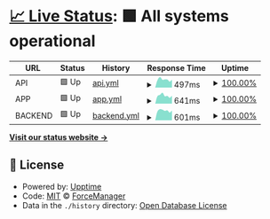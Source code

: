 # [📈 Live Status](https://status.forcemanager.com): <!--live status--> **🟩 All systems operational**

<!--start: status pages-->
<!-- This summary is generated by Upptime (https://github.com/upptime/upptime) -->
<!-- Do not edit this manually, your changes will be overwritten -->
<!-- prettier-ignore -->
| URL | Status | History | Response Time | Uptime |
| --- | ------ | ------- | ------------- | ------ |
| <img alt="" src="https://icons.duckduckgo.com/ip3/null.ico" height="13"> API | 🟩 Up | [api.yml](https://github.com/ForceManager/status/commits/HEAD/history/api.yml) | <details><summary><img alt="Response time graph" src="./graphs/api/response-time-week.png" height="20"> 497ms</summary><br><a href="https://status.forcemanager.com/history/api"><img alt="Response time 464" src="https://img.shields.io/endpoint?url=https%3A%2F%2Fraw.githubusercontent.com%2FForceManager%2Fstatus%2FHEAD%2Fapi%2Fapi%2Fresponse-time.json"></a><br><a href="https://status.forcemanager.com/history/api"><img alt="24-hour response time 485" src="https://img.shields.io/endpoint?url=https%3A%2F%2Fraw.githubusercontent.com%2FForceManager%2Fstatus%2FHEAD%2Fapi%2Fapi%2Fresponse-time-day.json"></a><br><a href="https://status.forcemanager.com/history/api"><img alt="7-day response time 497" src="https://img.shields.io/endpoint?url=https%3A%2F%2Fraw.githubusercontent.com%2FForceManager%2Fstatus%2FHEAD%2Fapi%2Fapi%2Fresponse-time-week.json"></a><br><a href="https://status.forcemanager.com/history/api"><img alt="30-day response time 483" src="https://img.shields.io/endpoint?url=https%3A%2F%2Fraw.githubusercontent.com%2FForceManager%2Fstatus%2FHEAD%2Fapi%2Fapi%2Fresponse-time-month.json"></a><br><a href="https://status.forcemanager.com/history/api"><img alt="1-year response time 464" src="https://img.shields.io/endpoint?url=https%3A%2F%2Fraw.githubusercontent.com%2FForceManager%2Fstatus%2FHEAD%2Fapi%2Fapi%2Fresponse-time-year.json"></a></details> | <details><summary><a href="https://status.forcemanager.com/history/api">100.00%</a></summary><a href="https://status.forcemanager.com/history/api"><img alt="All-time uptime 100.00%" src="https://img.shields.io/endpoint?url=https%3A%2F%2Fraw.githubusercontent.com%2FForceManager%2Fstatus%2FHEAD%2Fapi%2Fapi%2Fuptime.json"></a><br><a href="https://status.forcemanager.com/history/api"><img alt="24-hour uptime 100.00%" src="https://img.shields.io/endpoint?url=https%3A%2F%2Fraw.githubusercontent.com%2FForceManager%2Fstatus%2FHEAD%2Fapi%2Fapi%2Fuptime-day.json"></a><br><a href="https://status.forcemanager.com/history/api"><img alt="7-day uptime 100.00%" src="https://img.shields.io/endpoint?url=https%3A%2F%2Fraw.githubusercontent.com%2FForceManager%2Fstatus%2FHEAD%2Fapi%2Fapi%2Fuptime-week.json"></a><br><a href="https://status.forcemanager.com/history/api"><img alt="30-day uptime 100.00%" src="https://img.shields.io/endpoint?url=https%3A%2F%2Fraw.githubusercontent.com%2FForceManager%2Fstatus%2FHEAD%2Fapi%2Fapi%2Fuptime-month.json"></a><br><a href="https://status.forcemanager.com/history/api"><img alt="1-year uptime 100.00%" src="https://img.shields.io/endpoint?url=https%3A%2F%2Fraw.githubusercontent.com%2FForceManager%2Fstatus%2FHEAD%2Fapi%2Fapi%2Fuptime-year.json"></a></details>
| <img alt="" src="https://icons.duckduckgo.com/ip3/null.ico" height="13"> APP | 🟩 Up | [app.yml](https://github.com/ForceManager/status/commits/HEAD/history/app.yml) | <details><summary><img alt="Response time graph" src="./graphs/app/response-time-week.png" height="20"> 641ms</summary><br><a href="https://status.forcemanager.com/history/app"><img alt="Response time 649" src="https://img.shields.io/endpoint?url=https%3A%2F%2Fraw.githubusercontent.com%2FForceManager%2Fstatus%2FHEAD%2Fapi%2Fapp%2Fresponse-time.json"></a><br><a href="https://status.forcemanager.com/history/app"><img alt="24-hour response time 626" src="https://img.shields.io/endpoint?url=https%3A%2F%2Fraw.githubusercontent.com%2FForceManager%2Fstatus%2FHEAD%2Fapi%2Fapp%2Fresponse-time-day.json"></a><br><a href="https://status.forcemanager.com/history/app"><img alt="7-day response time 641" src="https://img.shields.io/endpoint?url=https%3A%2F%2Fraw.githubusercontent.com%2FForceManager%2Fstatus%2FHEAD%2Fapi%2Fapp%2Fresponse-time-week.json"></a><br><a href="https://status.forcemanager.com/history/app"><img alt="30-day response time 604" src="https://img.shields.io/endpoint?url=https%3A%2F%2Fraw.githubusercontent.com%2FForceManager%2Fstatus%2FHEAD%2Fapi%2Fapp%2Fresponse-time-month.json"></a><br><a href="https://status.forcemanager.com/history/app"><img alt="1-year response time 649" src="https://img.shields.io/endpoint?url=https%3A%2F%2Fraw.githubusercontent.com%2FForceManager%2Fstatus%2FHEAD%2Fapi%2Fapp%2Fresponse-time-year.json"></a></details> | <details><summary><a href="https://status.forcemanager.com/history/app">100.00%</a></summary><a href="https://status.forcemanager.com/history/app"><img alt="All-time uptime 100.00%" src="https://img.shields.io/endpoint?url=https%3A%2F%2Fraw.githubusercontent.com%2FForceManager%2Fstatus%2FHEAD%2Fapi%2Fapp%2Fuptime.json"></a><br><a href="https://status.forcemanager.com/history/app"><img alt="24-hour uptime 100.00%" src="https://img.shields.io/endpoint?url=https%3A%2F%2Fraw.githubusercontent.com%2FForceManager%2Fstatus%2FHEAD%2Fapi%2Fapp%2Fuptime-day.json"></a><br><a href="https://status.forcemanager.com/history/app"><img alt="7-day uptime 100.00%" src="https://img.shields.io/endpoint?url=https%3A%2F%2Fraw.githubusercontent.com%2FForceManager%2Fstatus%2FHEAD%2Fapi%2Fapp%2Fuptime-week.json"></a><br><a href="https://status.forcemanager.com/history/app"><img alt="30-day uptime 100.00%" src="https://img.shields.io/endpoint?url=https%3A%2F%2Fraw.githubusercontent.com%2FForceManager%2Fstatus%2FHEAD%2Fapi%2Fapp%2Fuptime-month.json"></a><br><a href="https://status.forcemanager.com/history/app"><img alt="1-year uptime 100.00%" src="https://img.shields.io/endpoint?url=https%3A%2F%2Fraw.githubusercontent.com%2FForceManager%2Fstatus%2FHEAD%2Fapi%2Fapp%2Fuptime-year.json"></a></details>
| <img alt="" src="https://icons.duckduckgo.com/ip3/null.ico" height="13"> BACKEND | 🟩 Up | [backend.yml](https://github.com/ForceManager/status/commits/HEAD/history/backend.yml) | <details><summary><img alt="Response time graph" src="./graphs/backend/response-time-week.png" height="20"> 601ms</summary><br><a href="https://status.forcemanager.com/history/backend"><img alt="Response time 602" src="https://img.shields.io/endpoint?url=https%3A%2F%2Fraw.githubusercontent.com%2FForceManager%2Fstatus%2FHEAD%2Fapi%2Fbackend%2Fresponse-time.json"></a><br><a href="https://status.forcemanager.com/history/backend"><img alt="24-hour response time 602" src="https://img.shields.io/endpoint?url=https%3A%2F%2Fraw.githubusercontent.com%2FForceManager%2Fstatus%2FHEAD%2Fapi%2Fbackend%2Fresponse-time-day.json"></a><br><a href="https://status.forcemanager.com/history/backend"><img alt="7-day response time 601" src="https://img.shields.io/endpoint?url=https%3A%2F%2Fraw.githubusercontent.com%2FForceManager%2Fstatus%2FHEAD%2Fapi%2Fbackend%2Fresponse-time-week.json"></a><br><a href="https://status.forcemanager.com/history/backend"><img alt="30-day response time 578" src="https://img.shields.io/endpoint?url=https%3A%2F%2Fraw.githubusercontent.com%2FForceManager%2Fstatus%2FHEAD%2Fapi%2Fbackend%2Fresponse-time-month.json"></a><br><a href="https://status.forcemanager.com/history/backend"><img alt="1-year response time 602" src="https://img.shields.io/endpoint?url=https%3A%2F%2Fraw.githubusercontent.com%2FForceManager%2Fstatus%2FHEAD%2Fapi%2Fbackend%2Fresponse-time-year.json"></a></details> | <details><summary><a href="https://status.forcemanager.com/history/backend">100.00%</a></summary><a href="https://status.forcemanager.com/history/backend"><img alt="All-time uptime 100.00%" src="https://img.shields.io/endpoint?url=https%3A%2F%2Fraw.githubusercontent.com%2FForceManager%2Fstatus%2FHEAD%2Fapi%2Fbackend%2Fuptime.json"></a><br><a href="https://status.forcemanager.com/history/backend"><img alt="24-hour uptime 100.00%" src="https://img.shields.io/endpoint?url=https%3A%2F%2Fraw.githubusercontent.com%2FForceManager%2Fstatus%2FHEAD%2Fapi%2Fbackend%2Fuptime-day.json"></a><br><a href="https://status.forcemanager.com/history/backend"><img alt="7-day uptime 100.00%" src="https://img.shields.io/endpoint?url=https%3A%2F%2Fraw.githubusercontent.com%2FForceManager%2Fstatus%2FHEAD%2Fapi%2Fbackend%2Fuptime-week.json"></a><br><a href="https://status.forcemanager.com/history/backend"><img alt="30-day uptime 100.00%" src="https://img.shields.io/endpoint?url=https%3A%2F%2Fraw.githubusercontent.com%2FForceManager%2Fstatus%2FHEAD%2Fapi%2Fbackend%2Fuptime-month.json"></a><br><a href="https://status.forcemanager.com/history/backend"><img alt="1-year uptime 100.00%" src="https://img.shields.io/endpoint?url=https%3A%2F%2Fraw.githubusercontent.com%2FForceManager%2Fstatus%2FHEAD%2Fapi%2Fbackend%2Fuptime-year.json"></a></details>

<!--end: status pages-->

[**Visit our status website →**](https://status.forcemanager.com)

## 📄 License

- Powered by: [Upptime](https://github.com/upptime/upptime)
- Code: [MIT](./LICENSE) © [ForceManager](https://www.forcemanager.com/)
- Data in the `./history` directory: [Open Database License](https://opendatacommons.org/licenses/odbl/1-0/)
